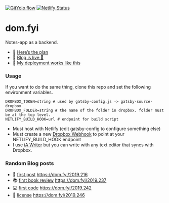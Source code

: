 [![GitYolo flow](https://img.shields.io/badge/Flow-GitYolo-ff69b4)](https://dom.fyi/2019.240) [![Netlify Status](https://api.netlify.com/api/v1/badges/8f857d1f-c68f-424f-a4d2-b473fc4ccddb/deploy-status)](https://app.netlify.com/sites/domfyi/deploys)

# dom.fyi

Notes-app as a backend.

- 🚀 [Here’s the plan]
- 🚀 [Blog is live 🎉]
- 🚀 [My deployment works like this]

### Usage

If you want to do the same thing, clone this repo and set the following environment variables.

```
DROPBOX_TOKEN=string # used by gatsby-config.js -> gatsby-source-dropbox
DROPBOX_FOLDER=string # the name of the folder in dropbox. folder must be at the top level.
NETLIFY_BUILD_HOOK=url # endpoint for build script
```

- Must host with Netlify (edit gatsby-config to configure something else)
- Must create a new [Dropbox Webhook] to point at your NETLIFY_BUILD_HOOK endpoint
- I use [iA Writer] but you can write with any text editor that syncs with Dropbox.

### Random Blog posts

- 🚂 [first post] https://dom.fyi/2019.216
- 📚 [first book review] https://dom.fyi/2019.237
- 💻 [first code] https://dom.fyi/2019.242
- 📄 [license] https://dom.fyi/2019.246


[here’s the plan]: https://dom.fyi/2019.218
[blog is live 🎉]: https://dom.fyi/2019.221
[my deployment works like this]: https://dom.fyi/2019.224
[dropbox webhook]: https://www.dropbox.com/developers/reference/webhooks
[ia writer]: https://ia.net/writer
[first post]: https://dom.fyi/2019.216
[first book review]: https://dom.fyi/2019.237
[first code]: https://dom.fyi/2019.242
[license]: https://dom.fyi/2019.246
